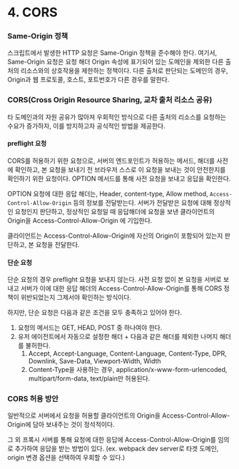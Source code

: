 # 4. CORS

### Same-Origin 정책

스크립트에서 발생한 HTTP 요청은 Same-Origin 정책을 준수해야 한다. 여기서, Same-Origin 요청은 요청 해더 Origin 속성에 표기되어 있는 도메인을 제외한 다른 출처의 리소스와의 상호작용을 제한하는 정책이다. 다른 출처로 판단되는 도메인의 경우, Origin과 웹 프로토콜, 호스트, 포트번호가 다른 경우를 말한다.&#x20;

### CORS(Cross Origin Resource Sharing,  교차 출처 리소스 공유)

타 도메인과의 자원 공유가 많아져 우회적인 방식으로 다른 출처의 리소스를 요청하는 수요가 증가하자, 이를 방지하고자 공식적인 방법을 제공한다.&#x20;

#### preflight 요청

CORS를 허용하기 위한 요청으로, 서버의 엔드포인트가 허용하는 메서드, 해더를 사전에 확인하고, 본 요청을 보내기 전 브라우저 스스로 이 요청을 보내는 것이 안전한지를 확인하기 위한 요청이다. OPTION 메서드를 통해 사전 요청을 보내고 응답을 확인한다.

OPTION 요청에 대한 응답 해더는, Header, content-type, Allow method, `Access-Control-Allow-Origin` 등의 정보를 전달받는다. 서버가 전달받은 요청에 대해 정상적인 요청인지 판단하고, 정상적인 요청일 때 응답해더에 요청을 보낸 클라이언트의 Origin을 Access-Control-Allow-Origin 에 기입한다.

클라이언트는 Access-Control-Allow-Origin에 자신의 Origin이 포함되어 있는지 판단하고, 본 요청을 전달한다.

#### 단순 요청

단순 요청의 경우 preflight 요청을 보내지 않는다. 사전 요청 없이 본 요청을 서버로 보내고 서버가 이에 대한 응답 해더의 Access-Control-Allow-Origin를 통해 CORS 정책이 위반되었는지 그제서야 확인하는 방식이다.&#x20;

하지만, 단순 요청은 다음과 같은 조건을 모두 충족하고 있어야 한다.&#x20;

1. 요청의 메서드는 GET, HEAD, POST 중 하나여야 한다.
2. 유저 에이전트에서 자동으로 설정한 해더 + 다음과 같은 해더를 제외한 나머지 해더를 불허한다.
   1. Accept, Accept-Language, Content-Language, Content-Type, DPR, Downlink, Save-Data, Viewport-Width, Width
   2. Content-Type을 사용하는 경우, application/x-www-form-urlencoded, multipart/form-data, text/plain만 허용된다.

### CORS 허용 방안

일반적으로 서버에서 요청을 허용할 클라이언트의 Origin을 Access-Control-Allow-Origin에 담아 보내주는 것이 정석적이다.&#x20;

그 외 프록시 서버를 통해 요청에 대한 응답에 Access-Control-Allow-Origin를 임의로 추가하여 응답을 받는 방법이 있다. (ex. webpack dev server로 타겟 도메인, origin 변경 옵션을 선택하여 우회할 수 있다.)
